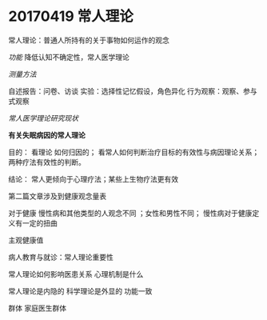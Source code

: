 # 20170419 常人理论

常人理论：普通人所持有的关于事物如何运作的观念

*功能* 降低认知不确定性，常人医学理论

*测量方法* 

自述报告：问卷、访谈
实验：选择性记忆假设，角色异化
行为观察：观察、参与式观察

*常人医学理论研究现状*

**有关失眠病因的常人理论**

目的：
看理论 如何归因的；
看常人如何判断治疗目标的有效性与病因理论关系；
两种疗法有效性的判断。

结论：
常人更倾向于心理疗法；某些上生物疗法更有效


第二篇文章涉及到健康观念量表

对于健康 慢性病和其他类型的人观念不同 ；女性和男性不同；
慢性病对于健康定义有一定的扭曲 

主观健康值

病人教育与就诊：常人理论重要性

常人理论如何影响医患关系 心理机制是什么

常人理论是内隐的 科学理论是外显的 功能一致

群体 家庭医生群体
